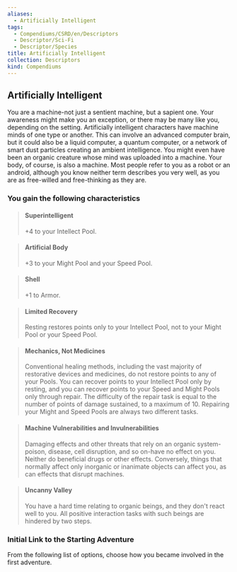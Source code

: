 ```yaml
---
aliases:
  - Artificially Intelligent
tags:
  - Compendiums/CSRD/en/Descriptors
  - Descriptor/Sci-Fi
  - Descriptor/Species
title: Artificially Intelligent
collection: Descriptors
kind: Compendiums
---
```

## Artificially Intelligent  
You are a machine-not just a sentient machine, but a sapient one. Your awareness might make you an exception, or there may be many like you, depending on the setting. Artificially intelligent characters have machine minds of one type or another. This can involve an advanced computer brain, but it could also be a liquid computer, a quantum computer, or a network of smart dust particles creating an ambient intelligence. You might even have been an organic creature whose mind was uploaded into a machine. Your body, of course, is also a machine. Most people refer to you as a robot or an android, although you know neither term describes you very well, as you are as free-willed and free-thinking as they are.
### You gain the following characteristics  
> #### Superintelligent
> +4 to your Intellect Pool.  

> #### Artificial Body
> +3 to your Might Pool and your Speed Pool.  

> #### Shell
> +1 to Armor.  

> #### Limited Recovery
> Resting restores points only to your Intellect Pool, not to your Might Pool or your Speed Pool.  

> #### Mechanics, Not Medicines
> Conventional healing methods, including the vast majority of restorative devices and medicines, do not restore points to any of your Pools. You can recover points to your Intellect Pool only by resting, and you can recover points to your Speed and Might Pools only through repair. The difficulty of the repair task is equal to the number of points of damage sustained, to a maximum of 10. Repairing your Might and Speed Pools are always two different tasks.  

> #### Machine Vulnerabilities and Invulnerabilities
> Damaging effects and other threats that rely on an organic system-poison, disease, cell disruption, and so on-have no effect on you. Neither do beneficial drugs or other effects. Conversely, things that normally affect only inorganic or inanimate objects can affect you, as can effects that disrupt machines.  

> #### Uncanny Valley
> You have a hard time relating to organic beings, and they don't react well to you. All positive interaction tasks with such beings are hindered by two steps.  

### Initial Link to the Starting Adventure  
From the following list of options, choose how you became involved in the first adventure.  